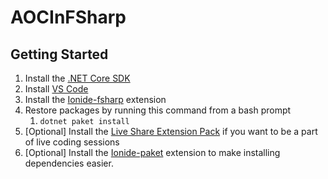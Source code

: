 # AOCInFSharp

## Getting Started

1. Install the [.NET Core SDK](https://dotnet.microsoft.com/download)
2. Install [VS Code](https://code.visualstudio.com/)
3. Install the [Ionide-fsharp](https://marketplace.visualstudio.com/items?itemName=Ionide.Ionide-fsharp) extension
4. Restore packages by running this command from a bash prompt
   1. `dotnet paket install`
5. [Optional] Install the [Live Share Extension Pack](https://marketplace.visualstudio.com/items?itemName=ms-vsliveshare.vsliveshare-pack) if you want to be a part of live coding sessions
6. [Optional] Install the [Ionide-paket](https://marketplace.visualstudio.com/items?itemName=Ionide.Ionide-paket) extension to make installing dependencies easier.

